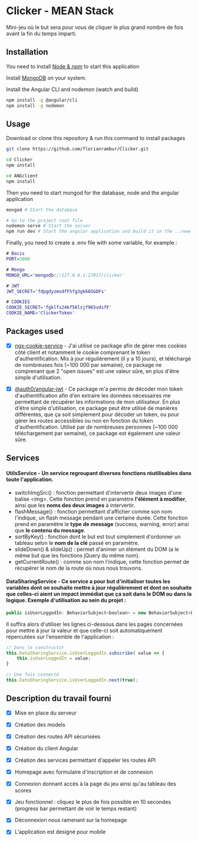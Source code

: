 # Clicker - MEAN Stack

Mini-jeu où le but sera pour vous de cliquer le plus grand nombre de fois avant la fin du temps imparti.

## Installation

You need to install [Node & npm](https://nodejs.org/en/download/) to start this application

Install [MongoDB](https://docs.mongodb.com/manual/installation/) on your system.

Install the Angular CLI and nodemon (watch and build)

```bash
npm install -g @angular/cli
npm install -g nodemon
```

## Usage

Download or clone this repository & run this command to install packages

```bash
git clone https://github.com/florianrambur/Clicker.git

cd Clicker
npm install

cd ANGclient
npm install
```

Then you need to start mongod for the database, node and the angular application

```bash
mongod # Start the database

# Go to the project root file
nodemon serve # Start the server
npm run dev # Start the angular application and build it in the ../www folder
```

Finally, you need to create a .env file with some variable, for example :
```dot
# Bacis
PORT=3000

# Mongo
MONGO_URL='mongodb://127.0.0.1:27017/clicker'

# JWT
JWT_SECRET='fdpgdyzmsdfFSfg3gk665GDFs'

# COOKIES
COOKIE_SECRET='fgklfs24kf56lsjf965vdsfF'
COOKIE_NAME='ClickerToken'
```

## Packages used

- [x] [ngx-cookie-service](https://www.npmjs.com/package/ngx-cookie-service) - J'ai utilisé ce package afin de gérer mes cookies côté client et notamment le cookie comprenant le token d'authentification. Mis à jour régulièrement (il y a 10 jours), et téléchargé de nombreuses fois (~100 000 par semaine), ce package ne comprenant que 2 "open issues" est une valeur sûre, en plus d'être simple d'utilisation.

- [x] [@auth0/angular-jwt](https://www.npmjs.com/package/@auth0/angular-jwt) - Ce package m'a permis de décoder mon token d'authentification afin d'en extraire les données nécessaires me permettant de récupérer les informations de mon utilisateur. En plus d'être simple d'utilisation, ce package peut être utilisé de manières différentes, que ça soit simplement pour décoder un token, ou pour gérer les routes accessibles ou non en fonction du token d'authentification. Utilisé par de nombreuses personnes (~100 000 téléchargement par semaine), ce package est également une valeur sûre.

## Services

#### UtilsService - Un service regroupant diverses fonctions réutilisables dans toute l'application.

- switchImgSrc() : fonction permettant d'intervertir deux images d'une balise \<img>. Cette fonction prend en paramètre __l'élément à modifier__, ainsi que les __noms des deux images__ à intervertir.
- flashMessage() : fonction permettant d'afficher comme son nom l'indique, un flash message pendant une certaine durée. Cette fonction prend en paramètre le __type de message__ (success, warning, error) ainsi que __le contenu du message__.
- sortByKey() : fonction dont le but est tout simplement d'ordonner un tableau selon le __nom de la clé__ passé en paramètre.
- slideDown() & slideUp() : permet d'animer un élément du DOM (a le même but que les fonctions jQuery du même nom).
- getCurrentRoute() : comme son nom l'indique, cette fonction permet de récupérer le nom de la route où nous nous trouvons.

#### DataSharingService - Ce service a pour but d'initialiser toutes les variables dont on souhaite mettre à jour régulièrement et dont on souhaite que celles-ci aient un impact immédiat que ça soit dans le DOM ou dans la logique. Exemple d'utilisation au sein du projet :

```javascript
public isUserLoggedIn: BehaviorSubject<boolean> = new BehaviorSubject<boolean>(false);
```

Il suffira alors d'utiliser les lignes ci-dessous dans les pages concernées pour mettre à jour la valeur et que celle-ci soit automatiquement répercutées sur l'ensemble de l'application :

```javascript
// Dans le constructor
this.DataSharingService.isUserLoggedIn.subscribe( value => {
    this.isUserLoggedIn = value;
}

// Une fois connecté
this.DataSharingService.isUserLoggedIn.next(true);
```

## Description du travail fourni

- [x] Mise en place du serveur

- [x] Création des models

- [x] Création des routes API sécurisées

- [x] Création du client Angular

- [x] Création des services permettant d'appeler les routes API

- [x] Homepage avec formulaire d'inscription et de connexion

- [x] Connexion donnant accès à la page du jeu ainsi qu'au tableau des scores

- [x] Jeu fonctionnel : cliquez le plus de fois possible en 10 secondes (progress bar permettant de voir le temps restant)

- [x] Déconnexion nous ramenant sur la homepage

- [x] L'application est designé pour mobile
